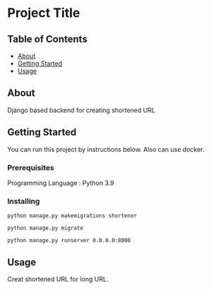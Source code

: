 # Project Title

## Table of Contents

- [About](#about)
- [Getting Started](#getting_started)
- [Usage](#usage)

## About <a name = "about"></a>

Django based backend for creating shortened URL

## Getting Started <a name = "getting_started"></a>

You can run this project by instructions below. Also can use docker.

### Prerequisites

Programming Language : Python 3.9

### Installing

``` python manage.py makemigrations shortener ```

```python manage.py migrate```

```python manage.py runserver 0.0.0.0:8000```

## Usage <a name = "usage"></a>

Creat shortened URL for long URL.
